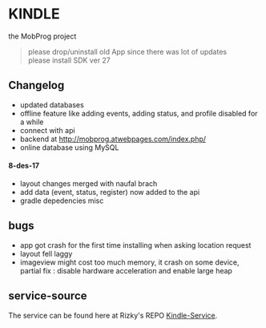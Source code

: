 # KINDLE
the MobProg project
> please drop/uninstall old App since there was lot of updates <br>
> please install SDK ver 27

## Changelog
* updated databases
* offline feature like adding events, adding status, and profile disabled for a while
* connect with api
* backend at http://mobprog.atwebpages.com/index.php/
* online database using MySQL

#### 8-des-17
* layout changes merged with naufal brach
* add data (event, status, register) now added to the api
* gradle depedencies misc

## bugs
- app got crash for the first time installing when asking location request
- layout fell laggy
- imageview might cost too much memory, it crash on some device, partial fix : disable hardware acceleration and enable large heap

## service-source
The service can be found here at Rizky's REPO [Kindle-Service](https://github.com/nugraharzk/Kindle-service).
